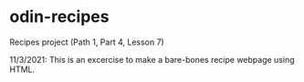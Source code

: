 # odin-recipes
Recipes project (Path 1, Part 4, Lesson 7)

11/3/2021: This is an excercise to make a bare-bones recipe webpage using HTML.